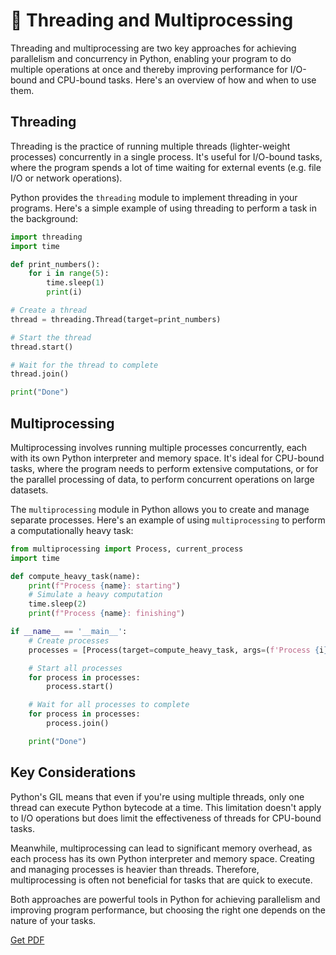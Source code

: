 # 🧵 Threading and Multiprocessing

Threading and multiprocessing are two key approaches for achieving parallelism and concurrency in Python, enabling your program to do multiple operations at once and thereby improving performance for I/O-bound and CPU-bound tasks. Here's an overview of how and when to use them. 

## Threading

Threading is the practice of running multiple threads (lighter-weight processes) concurrently in a single process. It's useful for I/O-bound tasks, where the program spends a lot of time waiting for external events (e.g. file I/O or network operations).

Python provides the `threading` module to implement threading in your programs. Here's a simple example of using threading to perform a task in the background:

```python
import threading
import time

def print_numbers():
    for i in range(5):
        time.sleep(1)
        print(i)

# Create a thread
thread = threading.Thread(target=print_numbers)

# Start the thread
thread.start()

# Wait for the thread to complete
thread.join()

print("Done")
```

## Multiprocessing

Multiprocessing involves running multiple processes concurrently, each with its own Python interpreter and memory space. It's ideal for CPU-bound tasks, where the program needs to perform extensive computations, or for the parallel processing of data, to perform concurrent operations on large datasets.

The `multiprocessing` module in Python allows you to create and manage separate processes. Here's an example of using `multiprocessing` to perform a computationally heavy task:

```python
from multiprocessing import Process, current_process
import time

def compute_heavy_task(name):
    print(f"Process {name}: starting")
    # Simulate a heavy computation
    time.sleep(2)
    print(f"Process {name}: finishing")

if __name__ == '__main__':
    # Create processes
    processes = [Process(target=compute_heavy_task, args=(f'Process {i}',)) for i in range(5)]

    # Start all processes
    for process in processes:
        process.start()

    # Wait for all processes to complete
    for process in processes:
        process.join()

    print("Done")
```

## Key Considerations

Python's GIL means that even if you're using multiple threads, only one thread can execute Python bytecode at a time. This limitation doesn't apply to I/O operations but does limit the effectiveness of threads for CPU-bound tasks.

Meanwhile, multiprocessing can lead to significant memory overhead, as each process has its own Python interpreter and memory space. Creating and managing processes is heavier than threads. Therefore, multiprocessing is often not beneficial for tasks that are quick to execute.

Both approaches are powerful tools in Python for achieving parallelism and improving program performance, but choosing the right one depends on the nature of your tasks.



[Get PDF](https://makepythonfaster.gumroad.com/l/get)
